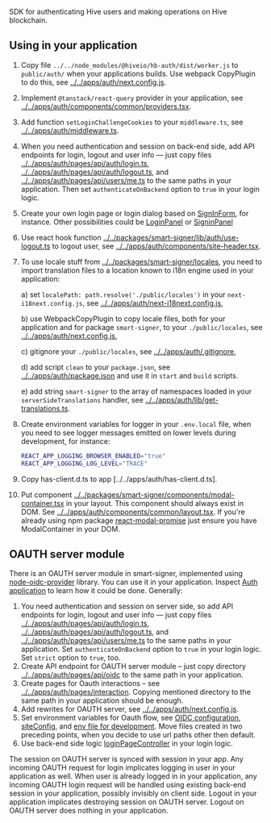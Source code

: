 SDK for authenticating Hive users and making operations on Hive
blockchain.

## Using in your application

1. Copy file `../../node_modules/@hiveio/hb-auth/dist/worker.js` to
   `public/auth/` when your applications builds. Use webpack CopyPlugin
   to do this, see
   [../../apps/auth/next.config.js](../../apps/auth/next.config.js).
2. Implement `@tanstack/react-query` provider in your application, see
   [../../apps/auth/components/common/providers.tsx](../../apps/auth/components/common/providers.tsx).
3. Add function `setLoginChallengeCookies` to your `middleware.ts`, see
   [../../apps/auth/middleware.ts](../../apps/auth/middleware.ts).
4. When you need authentication and session on back-end side, add API
   endpoints for login, logout and user info — just copy files
   [../../apps/auth/pages/api/auth/login.ts](../../apps/auth/pages/api/auth/login.ts),
   [../../apps/auth/pages/api/auth/logout.ts](../../apps/auth/pages/api/auth/logout.ts),
   and
   [../../apps/auth/pages/api/users/me.ts](../../apps/auth/pages/api/users/me.ts)
   to the same paths in your application. Then set
   `authenticateOnBackend` option to `true` in your login logic.
5. Create your own login page or login dialog based on
   [SignInForm](../../packages/smart-signer/components/auth/form.tsx),
   for instance. Other possibilities could be
   [LoginPanel](../../packages/smart-signer/components/login-panel.tsx)
   or
   [SigninPanel](../../packages/smart-signer/components/signin-panel.tsx)
6. Use react hook function
   [../../packages/smart-signer/lib/auth/use-logout.ts](../../packages/smart-signer/lib/auth/use-logout.ts)
   to logout user, see
   [../../apps/auth/components/site-header.tsx](../../apps/auth/components/site-header.tsx).
7. To use locale stuff from
   [../../packages/smart-signer/locales](../../packages/smart-signer/locales),
   you need to import translation files to a location known to i18n
   engine used in your application:

    a) set `localePath: path.resolve('./public/locales')` in your
    `next-i18next.config.js`, see
    [../../apps/auth/next-i18next.config.js](../../apps/auth/next-i18next.config.js]),

    b) use WebpackCopyPlugin to copy locale files, both for your
    application and for package `smart-signer`, to your `./public/locales`,
    see
    [../../apps/auth/next.config.js](../../apps/auth/next.config.js),

    c) gitignore your `./public/locales`, see
    [../../apps/auth/.gitignore](../../apps/auth/.gitignore),

    d) add script `clean` to your `package.json`, see
    [../../apps/auth/package.json](../../apps/auth/package.json) and use
    it in `start` and `build` scripts.

    e) add string `smart-signer` to the array of namespaces loaded in
    your `serverSideTranslations` handler, see
    [../../apps/auth/lib/get-translations.ts](../../apps/auth/lib/get-translations.ts).

8. Create environment variables for logger in your
   `.env.local` file, when you need to see logger messages emitted on
   lower levels during development, for instance:
   ```bash
   REACT_APP_LOGGING_BROWSER_ENABLED="true"
   REACT_APP_LOGGING_LOG_LEVEL="TRACE"
   ```
9. Copy has-client.d.ts to app [../../apps/auth/has-client.d.ts].
10. Put component
    [../../packages/smart-signer/components/modal-container.tsx](../../packages/smart-signer/components/modal-container.tsx)
    in your layout. This component should always exist in DOM. See
    [../../apps/auth/components/common/layout.tsx](../../apps/auth/components/common/layout.tsx).
    If you're already using npm package
    [react-modal-promise](https://github.com/cudr/react-modal-promise#readme)
    just ensure you have ModalContainer in your DOM.


## OAUTH server module

There is an OAUTH server module in smart-signer, implemented using
[node-oidc-provider](https://github.com/panva/node-oidc-provider)
library. You can use it in your application. Inspect [Auth
application](../../apps/auth) to learn how it could be done. Generally:

1. You need authentication and session on server side, so add API
   endpoints for login, logout and user info — just copy files
   [../../apps/auth/pages/api/auth/login.ts](../../apps/auth/pages/api/auth/login.ts),
   [../../apps/auth/pages/api/auth/logout.ts](../../apps/auth/pages/api/auth/logout.ts),
   and
   [../../apps/auth/pages/api/users/me.ts](../../apps/auth/pages/api/users/me.ts)
   to the same paths in your application. Set `authenticateOnBackend`
   option to `true` in your login logic. Set `strict` option to `true`,
   too.
2. Create API endpoint for OAUTH server module – just copy directory
   [../../apps/auth/pages/api/oidc](../../apps/auth/pages/api/oidc) to
   the same path in your application.
3. Create pages for Oauth interactions – see
   [../../apps/auth/pages/interaction](../../apps/auth/pages/interaction).
   Copying mentioned directory to the same path in your application
   should be enough.
4. Add rewrites for OAUTH server, see
   [../../apps/auth/next.config.js](../../apps/auth/next.config.js).
4. Set environment variables for Oauth flow, see [OIDC
   configuration](../../packages/smart-signer/lib/oidc.ts),
   [siteConfig](../../packages/ui/config/site.ts), and [env file for
   development](../../apps/auth/.env). Move files created in two
   preceding points, when you decide to use url paths other then
   default.
5. Use back-end side logic
   [loginPageController](../../packages/smart-signer/lib/login-page-controller.ts)
   in your login logic.

The session on OAUTH server is synced with session in your app. Any
incoming OAUTH request for login implicates logging in user in your
application as well. When user is already logged in in your application,
any incoming OAUTH login request will be handled using existing back-end
session in your application, possibly invisibly on client side. Logout
in your application implicates destroying session on OAUTH server.
Logout on OAUTH server does nothing in your application.
